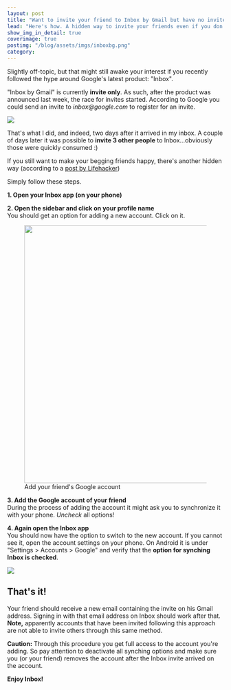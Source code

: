 ```yaml
---
layout: post
title: "Want to invite your friend to Inbox by Gmail but have no invites left?"
lead: "Here's how. A hidden way to invite your friends even if you don't have any invites left"
show_img_in_detail: true
coverimage: true
postimg: "/blog/assets/imgs/inboxbg.png"
category:
---
```


Slightly off-topic, but that might still awake your interest if you recently followed the hype around Google's latest product: "Inbox".

"Inbox by Gmail" is currently **invite only**. As such, after the product was announced last week, the race for invites started. According to Google you could send an invite to _inbox@google.com_ to register for an invite. 

![](/blog/assets/imgs/inboxrequestinvite.png)

That's what I did, and indeed, two days after it arrived in my inbox. A couple of days later it was possible to **invite 3 other people** to Inbox…obviously those were quickly consumed :)

If you still want to make your begging friends happy, there's another hidden way (according to a [post by Lifehacker](http://lifehacker.com/get-access-to-inbox-by-gmail-with-a-friends-help-no-in-1651545079))

Simply follow these steps.

**1. Open your Inbox app (on your phone)**

**2. Open the sidebar and click on your profile name**  
You should get an option for adding a new account. Click on it.

<figure>
	<img src="/blog/assets/imgs/inboxManageAccounts.png" 
height="600px" />
  <figcaption>Add your friend's Google account</figcaption>
</figure>

**3. Add the Google account of your friend**  
During the process of adding the account it might ask you to synchronize it with your phone. _Uncheck_ all options!

**4. Again open the Inbox app**  
You should now have the option to switch to the new account. If you cannot see it, open the account settings on your phone. On Android it is under "Settings > Accounts > Google" and verify that the **option for synching Inbox is checked**.

![](/blog/assets/imgs/inboxaccountsyncoptions.png)

## That's it!

Your friend should receive a new email containing the invite on his Gmail address. Signing in with that email address on Inbox should work after that. **Note,** apparently accounts that have been invited following this approach are not able to invite others through this same method.

**Caution:** Through this procedure you get full access to the account you're adding. So pay attention to deactivate all synching options and make sure you (or your friend) removes the account after the Inbox invite arrived on the account.


**Enjoy Inbox!**
